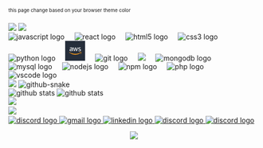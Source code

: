 <sub><sup>
this page change based on your browser theme color
</sup></sub>

<picture>
  <source media="(prefers-color-scheme: dark)" srcset="https://readme-typing-svg.herokuapp.com?font=Inconsolata&weight=500&size=75&duration=2000&pause=100&color=0CE82B&background=0D1117&center=true&vCenter=true&multiline=true&repeat=true&width=1920&height=384&lines=Hello%2C+World;My+name+is+Anass+Benzanzoun;Welcome+to+my+README">
  <img src="https://readme-typing-svg.herokuapp.com?font=Inconsolata&weight=500&size=75&duration=2000&pause=100&color=0CE82B&background=FFFFFFFF&center=true&vCenter=true&multiline=true&repeat=true&width=1920&height=384&lines=Hello%2C+World;My+name+is+Anass+Benzanzoun;Welcome+to+my+README">
</picture>

<picture>
  <source media="(prefers-color-scheme: dark)" srcset="https://readme-typing-svg.herokuapp.com?font=Inconsolata&weight=900&size=22&weight=900&duration=3000&pause=100&color=0CE82B&background=0D1117&center=true&repeat=false&vCenter=true&multiline=false&width=210&height=50&lines=Language+and+Tools_;">
  <img src="https://readme-typing-svg.herokuapp.com?font=Inconsolata&weight=900&size=22&duration=3000&pause=100&color=0CE82B&background=FFFFFFFF&center=true&repeat=false&vCenter=true&multiline=false&width=210&height=50&lines=Language+and+Tools_">
</picture>

<div align="left">
  <img src="https://cdn.jsdelivr.net/gh/devicons/devicon/icons/javascript/javascript-original.svg" height="40" alt="javascript logo"  />
  <img width="12" />
  <img src="https://cdn.jsdelivr.net/gh/devicons/devicon/icons/react/react-original.svg" height="40" alt="react logo"  />
  <img width="12" />
  <img src="https://cdn.jsdelivr.net/gh/devicons/devicon/icons/html5/html5-original.svg" height="40" alt="html5 logo"  />
  <img width="12" />
  <img src="https://cdn.jsdelivr.net/gh/devicons/devicon/icons/css3/css3-original.svg" height="40" alt="css3 logo"  />
  <img width="12" />
  <img src="https://cdn.jsdelivr.net/gh/devicons/devicon/icons/python/python-original.svg" height="40" alt="python logo"  />
  <img width="12" />
  <img src="./aws.png" height="40" alt="amazonwebservices logo"  />
  <img width="12" />
  <img src="https://cdn.jsdelivr.net/gh/devicons/devicon/icons/git/git-original.svg" height="40" alt="git logo"  />
  <img width="12" />

  <picture>
  <source media="(prefers-color-scheme: dark)" srcset="./github_darkmode.png">
  <img src="https://cdn.jsdelivr.net/gh/devicons/devicon/icons/github/github-original.svg" height="40">
</picture>
 
  <img width="12" />
  <img src="https://cdn.jsdelivr.net/gh/devicons/devicon/icons/mongodb/mongodb-original.svg" height="40" alt="mongodb logo"  />
  <img width="12" />
  <img src="https://cdn.jsdelivr.net/gh/devicons/devicon/icons/mysql/mysql-original.svg" height="40" alt="mysql logo"  />
  <img width="12" />
  <img src="https://cdn.jsdelivr.net/gh/devicons/devicon/icons/nodejs/nodejs-original.svg" height="40" alt="nodejs logo"  />
  <img width="12" />
  <img src="https://cdn.jsdelivr.net/gh/devicons/devicon/icons/npm/npm-original-wordmark.svg" height="40" alt="npm logo"  />
  <img width="12" />
  <img src="https://cdn.jsdelivr.net/gh/devicons/devicon/icons/php/php-original.svg" height="40" alt="php logo"  />
  <img width="12" />
  <img src="https://cdn.jsdelivr.net/gh/devicons/devicon/icons/vscode/vscode-original.svg" height="40" alt="vscode logo"  />
</div>

<picture>
  <source media="(prefers-color-scheme: dark)" srcset="https://readme-typing-svg.herokuapp.com?font=Inconsolata&weight=900&size=22&duration=3000&pause=100&color=0CE82B&background=0D1117&center=true&repeat=false&vCenter=true&multiline=false&width=145&height=50&lines=Github+stats_">
  <img src="https://readme-typing-svg.herokuapp.com?font=Inconsolata&weight=900&size=22&duration=3000&pause=100&color=0CE82B&background=FFFFFF&center=true&&repeat=falsevCenter=true&multiline=false&width=145&height=50&lines=Github+stats_">
</picture>

<picture>
  <source media="(prefers-color-scheme: dark)" srcset="https://raw.githubusercontent.com/anassbenzanzoun/anassbenzanzoun/output/snake-dark.svg" />
  <source media="(prefers-color-scheme: light)" srcset="https://raw.githubusercontent.com/anassbenzanzoun/anassbenzanzoun/output/snake-light.svg" />
  <img alt="github-snake" src="github-snake.svg" />
</picture>

<div align="left">
<picture>
  <source media="(prefers-color-scheme: dark)" srcset="https://github-readme-stats.vercel.app/api?username=anassbenzanzoun&theme=shadow_green&hide_border=true&include_all_commits=false&count_private=false" />
  <source media="(prefers-color-scheme: light)" srcset="https://github-readme-stats.vercel.app/api?username=anassbenzanzoun&theme=shadow_green&hide_border=true&include_all_commits=false&count_private=false" />
  <img alt="github stats" src="" />
</picture>

<picture>
  <source media="(prefers-color-scheme: dark)" srcset="https://github-readme-stats.vercel.app/api/top-langs/?username=anassbenzanzoun&theme=shadow_green&hide_border=true&include_all_commits=false&count_private=false&layout=compact" />
  <source media="(prefers-color-scheme: light)" srcset="https://github-readme-stats.vercel.app/api/top-langs/?username=anassbenzanzoun&theme=shadow_green&hide_border=true&include_all_commits=false&count_private=false&layout=compact""/>
  <img alt="github stats" src="" />
</picture>
</div>

<div align="left">
  <img src="https://profile-counter.glitch.me/AnassBenzanzoun/count.svg?"  />
</div>

<picture>
  <source media="(prefers-color-scheme: dark)" srcset="https://readme-typing-svg.herokuapp.com?font=Inconsolata&weight=900&size=22&duration=3000&pause=100&color=0CE82B&background=0D1117&center=true&repeat=false&vCenter=true&multiline=false&width=178&height=50&lines=Connect+with+me_">
  <img src="https://readme-typing-svg.herokuapp.com?font=Inconsolata&weight=900&size=22&duration=3000&pause=100&color=0CE82B&background=FFFFFFFF&repeat=false&center=true&vCenter=true&multiline=false&width=178&height=50&lines=Connect+with+me_">
</picture>


<div align="left">
<a href="https://discord.com/users/anassbenzanzoun_25900" target="_blank">
  <img src="https://img.shields.io/static/v1?message=Discord&logo=discord&label=&color=7289DA&logoColor=white&labelColor=&style=for-the-badge" height="35" alt="discord logo" />
</a>
<a href="mailto:benzanzoun@gmail.com">
  <img src="https://img.shields.io/static/v1?message=Gmail&logo=gmail&label=&color=D44638&logoColor=white&labelColor=&style=for-the-badge" height="35" alt="gmail logo" />
</a>
<a href="https://www.linkedin.com/in/anassbenzanzoun/" target="_blank">
  <img src="https://img.shields.io/static/v1?message=LinkedIn&logo=linkedin&label=&color=0077B5&logoColor=white&labelColor=&style=for-the-badge" height="35" alt="linkedin logo" />
</a>
<a href="https://leetcode.com" target="_blank">
  <img src="https://img.shields.io/static/v1?message=LeetCode&logo=LeetCode&label=&color=F89F1B&logoColor=white&labelColor=&style=for-the-badge" height="35" alt="discord logo" />
</a>
<a href="https://codewars.com" target="_blank">
  <img src="https://img.shields.io/static/v1?message=Codewars&logo=CodeWars&label=&color=B1361E&logoColor=white&labelColor=&style=for-the-badge" height="35" alt="discord logo" />
</a>
</div>


<p align="center">
  <img src="https://capsule-render.vercel.app/api?type=waving&color=gradient&height=60&section=footer"/>
</p>
